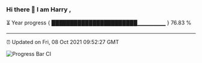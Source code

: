 ### Hi there 👋 I am Harry , 

⏳ Year progress { ███████████████████████▁▁▁▁▁▁▁ } 76.83 %

---

⏰ Updated on Fri, 08 Oct 2021 09:52:27 GMT

![Progress Bar CI](https://github.com/duykhang68/duykhang68/workflows/Progress%20Bar%20CI/badge.svg)
